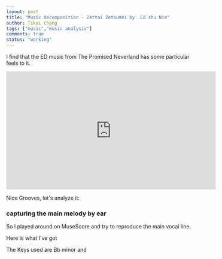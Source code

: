 ```yaml
---
layout: post
title: "Music decomposition - Zettai Zetsumei by. Cö shu Nie"
author: Tikai Chang
tags: ["music","music analysis"]
comments: true
status: "working"
---
```

I find that the ED music from The Promised Neverland has some particular feels to it.

<iframe width="560" height="315" src="https://www.youtube.com/embed/sZ9qdr5WcPY" frameborder="0" allow="accelerometer; autoplay; encrypted-media; gyroscope; picture-in-picture" allowfullscreen></iframe>

Nice Grooves, let's analyze it:

### capturing the main melody by ear

So I played around on MuseScore and try to reproduce the main vocal line.

Here is what I've got

The Keys used are Bb minor and
